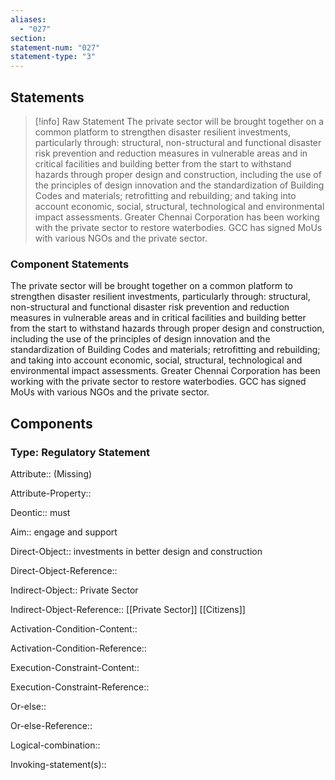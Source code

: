 ```yaml
---
aliases:
  - "027"
section: 
statement-num: "027"
statement-type: "3"
---
```

## Statements 
> [!info] Raw Statement
> The private sector will be brought together on a common platform to strengthen disaster resilient investments, particularly through: structural, non-structural and functional disaster risk prevention and reduction measures in vulnerable areas and in critical facilities and building better from the start to withstand hazards through proper design and construction, including the use of the principles of design innovation and the standardization of Building Codes and materials; retrofitting and rebuilding; and taking into account economic, social, structural, technological and environmental impact assessments. Greater Chennai Corporation has been working with the private sector to restore waterbodies. GCC has signed MoUs with various NGOs and the private sector. 
> 

### Component Statements
The private sector 
will be brought together on a common platform 
to strengthen disaster resilient investments, 
	particularly through: structural, non-structural and functional disaster risk prevention and reduction measures in vulnerable areas and in critical facilities and building better from the start to withstand hazards 
through proper design and construction, including the use of the principles of design innovation 
and the standardization of Building Codes and materials; 
retrofitting and rebuilding; and 
taking into account economic, social, structural, technological and environmental impact assessments. 
Greater Chennai Corporation has been working with the private sector to restore waterbodies. GCC has signed MoUs with various NGOs and the private sector. 
## Components
### Type: Regulatory Statement
Attribute:: (Missing)

Attribute-Property::

Deontic:: must

Aim:: engage and support 

Direct-Object:: investments in better design and construction 

Direct-Object-Reference:: 


Indirect-Object:: Private Sector

Indirect-Object-Reference::  [[Private Sector]] [[Citizens]]


Activation-Condition-Content::

Activation-Condition-Reference:: 


Execution-Constraint-Content::

Execution-Constraint-Reference:: 


Or-else::

Or-else-Reference:: 


Logical-combination::


Invoking-statement(s)::
